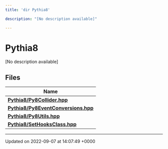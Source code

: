 ```yaml
---
title: 'dir Pythia8'

description: "[No description available]"

---
```


# Pythia8

[No description available]

## Files

| Name           |
| -------------- |
| **[Pythia8/Py8Collider.hpp](/documentation/code/files/py8collider_8hpp/#file-py8colliderhpp)**  |
| **[Pythia8/Py8EventConversions.hpp](/documentation/code/files/py8eventconversions_8hpp/#file-py8eventconversionshpp)**  |
| **[Pythia8/Py8Utils.hpp](/documentation/code/files/py8utils_8hpp/#file-py8utilshpp)**  |
| **[Pythia8/SetHooksClass.hpp](/documentation/code/files/sethooksclass_8hpp/#file-sethooksclasshpp)**  |






-------------------------------

Updated on 2022-09-07 at 14:07:49 +0000
